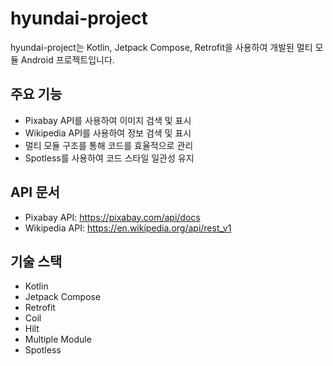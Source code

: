 # hyundai-project

hyundai-project는 Kotlin, Jetpack Compose, Retrofit을 사용하여 개발된 멀티 모듈 Android 프로젝트입니다.

## 주요 기능

* Pixabay API를 사용하여 이미지 검색 및 표시
* Wikipedia API를 사용하여 정보 검색 및 표시
* 멀티 모듈 구조를 통해 코드를 효율적으로 관리
* Spotless를 사용하여 코드 스타일 일관성 유지

## API 문서

* Pixabay API: https://pixabay.com/api/docs
* Wikipedia API: https://en.wikipedia.org/api/rest_v1

## 기술 스택

* Kotlin
* Jetpack Compose
* Retrofit
* Coil
* Hilt
* Multiple Module
* Spotless
